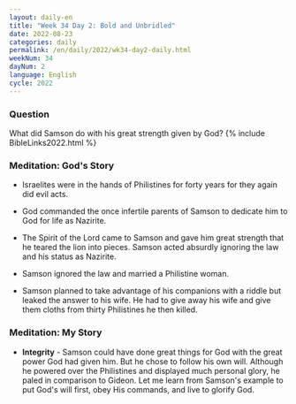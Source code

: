 ```yaml
---
layout: daily-en
title: "Week 34 Day 2: Bold and Unbridled"
date: 2022-08-23
categories: daily
permalink: /en/daily/2022/wk34-day2-daily.html
weekNum: 34
dayNum: 2
language: English
cycle: 2022
---
```

### Question     
What did Samson do with his great strength given by God?
{% include BibleLinks2022.html %} 

### Meditation: God's Story   
+ Israelites were in the hands of Philistines for forty years for they again did evil acts. 

+ God commanded the once infertile parents of Samson to dedicate him to God for life as Nazirite. 

+ The Spirit of the Lord came to Samson and gave him great strength that he teared the lion into pieces. Samson acted absurdly ignoring the law and his status as Nazirite. 

+ Samson ignored the law and married a Philistine woman. 

+ Samson planned to take advantage of his companions with a riddle but leaked the answer to his wife. He had to give away his wife and give them cloths from thirty Philistines he then killed. 

### Meditation: My Story   
+ **Integrity** - Samson could have done great things for God with the great power God had given him. But he chose to follow his own will. Although he powered over the Philistines and displayed much personal glory, he paled in comparison to Gideon. Let me learn from Samson's example to put God's will first, obey His commands, and live to glorify God. 
